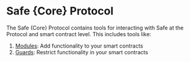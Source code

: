 # Safe {Core} Protocol

The Safe {Core} Protocol contains tools for interacting with Safe at the Protocol and smart contract level. This includes tools like:

1. [Modules](modules-1.md): Add functionality to your smart contracts
2. [Guards](guards.md): Restrict functionality in your smart contracts
